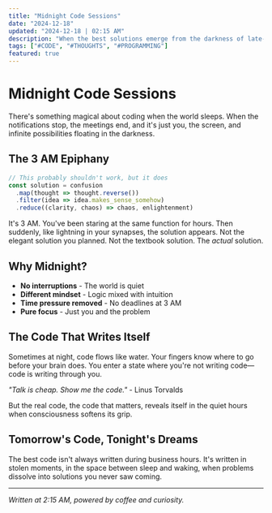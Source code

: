 ```yaml
---
title: "Midnight Code Sessions"
date: "2024-12-18"
updated: "2024-12-18 | 02:15 AM"
description: "When the best solutions emerge from the darkness of late-night debugging."
tags: ["#CODE", "#THOUGHTS", "#PROGRAMMING"]
featured: true
---
```


# Midnight Code Sessions

There's something magical about coding when the world sleeps. When the notifications stop, the meetings end, and it's just you, the screen, and infinite possibilities floating in the darkness.

## The 3 AM Epiphany

```javascript
// This probably shouldn't work, but it does
const solution = confusion
  .map(thought => thought.reverse())
  .filter(idea => idea.makes_sense_somehow)
  .reduce((clarity, chaos) => chaos, enlightenment)
```

It's 3 AM. You've been staring at the same function for hours. Then suddenly, like lightning in your synapses, the solution appears. Not the elegant solution you planned. Not the textbook solution. The *actual* solution.

## Why Midnight?

- **No interruptions** - The world is quiet
- **Different mindset** - Logic mixed with intuition
- **Time pressure removed** - No deadlines at 3 AM
- **Pure focus** - Just you and the problem

## The Code That Writes Itself

Sometimes at night, code flows like water. Your fingers know where to go before your brain does. You enter a state where you're not writing code—code is writing through you.

*"Talk is cheap. Show me the code."* - Linus Torvalds

But the real code, the code that matters, reveals itself in the quiet hours when consciousness softens its grip.

## Tomorrow's Code, Tonight's Dreams

The best code isn't always written during business hours. It's written in stolen moments, in the space between sleep and waking, when problems dissolve into solutions you never saw coming.

---

*Written at 2:15 AM, powered by coffee and curiosity.* 